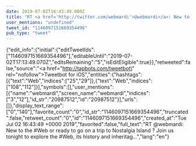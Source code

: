 ```yaml
---
date: 2019-07-02T16:43:49.000Z
title: "RT <a href='http://twitter.com/webmardi'>@webmardi</a>: New to the #Web or ready to go on a trip to Nostalgia Island ? Join us tonight to explore the #Web, its history and inheritag…″"
user_mentions: "undefined"
tweet_id: "1146097151669354496"
pub_type: "tweet"
---
```

{"edit_info":{"initial":{"editTweetIds":["1146097151669354496"],"editableUntil":"2019-07-02T17:13:49.070Z","editsRemaining":"5","isEditEligible":true}},"retweeted":false,"source":"<a href=\"http://tapbots.com/tweetbot\" rel=\"nofollow\">Tweetbot for iΟS</a>","entities":{"hashtags":[{"text":"Web","indices":["25","29"]},{"text":"Web","indices":["108","112"]}],"symbols":[],"user_mentions":[{"name":"webmardi","screen_name":"webmardi","indices":["3","12"],"id_str":"20987512","id":"20987512"}],"urls":[]},"display_text_range":["0","140"],"favorite_count":"0","id_str":"1146097151669354496","truncated":false,"retweet_count":"0","id":"1146097151669354496","created_at":"Tue Jul 02 16:43:49 +0000 2019","favorited":false,"full_text":"RT @webmardi: New to the #Web or ready to go on a trip to Nostalgia Island ? Join us tonight to explore the #Web, its history and inheritag…","lang":"en"}

